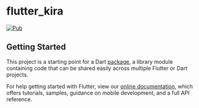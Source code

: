 # flutter_kira


[![Pub](https://img.shields.io/pub/v/flutter_kira.svg)](https://pub.dev/packages/flutter_kira)

## Getting Started

This project is a starting point for a Dart
[package](https://flutter.dev/developing-packages/),
a library module containing code that can be shared easily across
multiple Flutter or Dart projects.

For help getting started with Flutter, view our 
[online documentation](https://flutter.dev/docs), which offers tutorials, 
samples, guidance on mobile development, and a full API reference.
